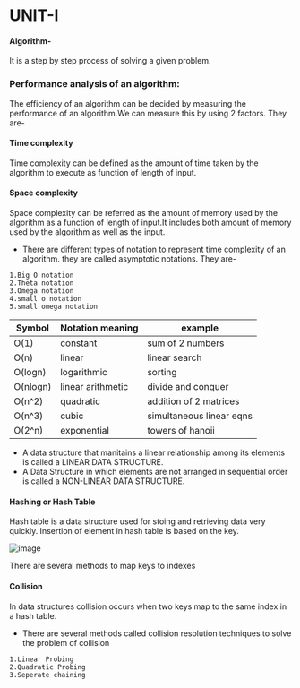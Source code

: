 # UNIT-I

#### Algorithm- 
It is a step by step process of solving a given problem.

### Performance analysis of an algorithm:
The efficiency of an algorithm can be decided by measuring the performance of an algorithm.We can measure this by using 2 factors.
They are-

#### Time complexity
Time complexity can be defined as the amount of time taken by the algorithm to execute as function of length of input.

#### Space complexity
Space complexity can be referred as the amount of memory used by the algorithm as a function of length of input.It includes both amount of memory used by the algorithm as well as the input.

- There are different types of notation to represent time complexity of an algorithm. they are called asymptotic notations.
They are-
```
1.Big O notation
2.Theta notation
3.Omega notation
4.small o notation
5.small omega notation
```

|Symbol   | Notation meaning  | example                |
|---------|-------------------|------------------------|
| O(1)    | constant          | sum of 2 numbers       |
| O(n)    | linear            | linear search          |
| O(logn) | logarithmic       | sorting                |
| O(nlogn)| linear arithmetic | divide and conquer     |
| O(n^2)  | quadratic         | addition of 2 matrices |
| O(n^3)  | cubic             |simultaneous linear eqns|
| O(2^n)  | exponential       | towers of hanoii       |

 - A data structure that manitains a linear relationship among its elements is called a LINEAR DATA STRUCTURE.
 - A Data Structure in which elements are not arranged in sequential order is called a NON-LINEAR DATA STRUCTURE.

#### Hashing or Hash Table
Hash table is a data structure used for stoing and retrieving data very quickly.
Insertion of element in hash table is based on the key.

![image](https://github.com/user-attachments/assets/9af6a500-202e-4ea4-bc4d-2fa8d6f8551f)

There are several methods to map keys to indexes 
#### Collision
In data structures collision occurs when two keys map to the same index in a hash table.

- There are several methods called collision resolution techniques to solve the problem of collision
```
1.Linear Probing
2.Quadratic Probing
3.Seperate chaining
```
